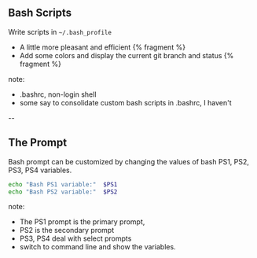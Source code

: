 ## Bash Scripts

Write scripts in `~/.bash_profile`  

- A little more pleasant and efficient {% fragment %}
- Add some colors and display the current git branch and status {% fragment %}

note:
- .bashrc, non-login shell
- some say to consolidate custom bash scripts in .bashrc, I haven't  

--

## The Prompt

Bash prompt can be customized by changing the values of bash PS1, PS2, PS3, PS4 variables.

``` bash
echo "Bash PS1 variable:"  $PS1
echo "Bash PS2 variable:"  $PS2 
```

note:
- The PS1 prompt is the primary prompt,
- PS2 is the secondary prompt
- PS3, PS4 deal with select prompts
- switch to command line and show the variables.
